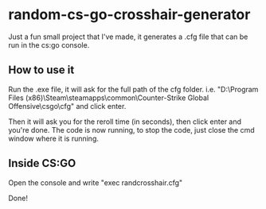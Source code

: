 # random-cs-go-crosshair-generator

Just a fun small project that I've made, it generates a .cfg file that can be run in the cs:go console.

## How to use it

Run the .exe file, it will ask for the full path of the cfg folder. 
i.e. "D:\Program Files (x86)\Steam\steamapps\common\Counter-Strike Global Offensive\csgo\cfg"
and click enter.

Then it will ask you for the reroll time (in seconds), then click enter and you're done.
The code is now running, to stop the code, just close the cmd window where it is running.

## Inside CS:GO

Open the console and write "exec randcrosshair.cfg"

Done!
